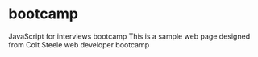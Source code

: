 # bootcamp
JavaScript for interviews bootcamp
This is a sample web page designed from Colt Steele web developer bootcamp
